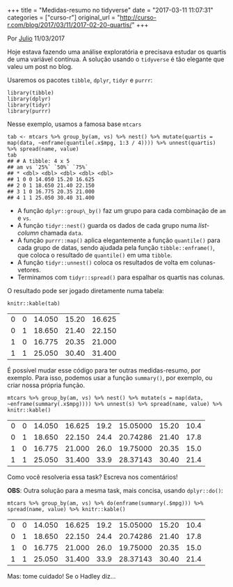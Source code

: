 +++
title = "Medidas-resumo no tidyverse"
date = "2017-03-11 11:07:31"
categories = ["curso-r"]
original_url = "http://curso-r.com/blog/2017/03/11/2017-02-20-quartis/"
+++

<p class="text-muted text-uppercase mb-small text-right">
Por <a href="http://curso-r.com/author/julio">Julio</a> 11/03/2017
</p>
<p>
Hoje estava fazendo uma análise exploratória e precisava estudar os
quartis de uma variável contínua. A solução usando o
<code>tidyverse</code> é tão elegante que valeu um post no blog.
</p>
<p>
Usaremos os pacotes <code>tibble</code>, <code>dplyr</code>,
<code>tidyr</code> e <code>purrr</code>:
</p>
<pre class="r"><code>library(tibble)
library(dplyr)
library(tidyr)
library(purrr)</code></pre>
<p>
Nesse exemplo, usamos a famosa base <code>mtcars</code>
</p>
<pre class="r"><code>tab &lt;- mtcars %&gt;% group_by(am, vs) %&gt;% nest() %&gt;% mutate(quartis = map(data, ~enframe(quantile(.x$mpg, 1:3 / 4)))) %&gt;% unnest(quartis) %&gt;% spread(name, value)
tab
## # A tibble: 4 x 5
## am vs `25%` `50%` `75%`
## * &lt;dbl&gt; &lt;dbl&gt; &lt;dbl&gt; &lt;dbl&gt; &lt;dbl&gt;
## 1 0 0 14.050 15.20 16.625
## 2 0 1 18.650 21.40 22.150
## 3 1 0 16.775 20.35 21.000
## 4 1 1 25.050 30.40 31.400</code></pre>
<ul>
<li>
A função <code>dplyr::group\_by()</code> faz um grupo para cada
combinação de <code>am</code> e <code>vs</code>.
</li>
<li>
A função <code>tidyr::nest()</code> guarda os dados de cada grupo numa
<em>list-column</em> chamada <code>data</code>.
</li>
<li>
A função <code>purrr::map()</code> aplica elegantemente a função
<code>quantile()</code> para cada grupo de datas, sendo ajudada pela
função <code>tibble::enframe()</code>, que coloca o resultado de
<code>quantile()</code> em uma <code>tibble</code>.
</li>
<li>
A função <code>tidyr::unnest()</code> coloca os resultados de volta em
colunas-vetores.
</li>
<li>
Terminamos com <code>tidyr::spread()</code> para espalhar os quartis nas
colunas.
</li>
</ul>
<p>
O resultado pode ser jogado diretamente numa tabela:
</p>
<pre class="r"><code>knitr::kable(tab)</code></pre>
<table>
<thead>
</thead>
<tbody>
<tr class="odd">
<td>
0
</td>
<td>
0
</td>
<td>
14.050
</td>
<td>
15.20
</td>
<td>
16.625
</td>
</tr>
<tr class="even">
<td>
0
</td>
<td>
1
</td>
<td>
18.650
</td>
<td>
21.40
</td>
<td>
22.150
</td>
</tr>
<tr class="odd">
<td>
1
</td>
<td>
0
</td>
<td>
16.775
</td>
<td>
20.35
</td>
<td>
21.000
</td>
</tr>
<tr class="even">
<td>
1
</td>
<td>
1
</td>
<td>
25.050
</td>
<td>
30.40
</td>
<td>
31.400
</td>
</tr>
</tbody>
</table>
<p>
É possível mudar esse código para ter outras medidas-resumo, por
exemplo. Para isso, podemos usar a função <code>summary()</code>, por
exemplo, ou criar nossa própria função.
</p>
<pre class="r"><code>mtcars %&gt;% group_by(am, vs) %&gt;% nest() %&gt;% mutate(s = map(data, ~enframe(summary(.x$mpg)))) %&gt;% unnest(s) %&gt;% spread(name, value) %&gt;% knitr::kable()</code></pre>
<table>
<thead>
</thead>
<tbody>
<tr class="odd">
<td>
0
</td>
<td>
0
</td>
<td>
14.050
</td>
<td>
16.625
</td>
<td>
19.2
</td>
<td>
15.05000
</td>
<td>
15.20
</td>
<td>
10.4
</td>
</tr>
<tr class="even">
<td>
0
</td>
<td>
1
</td>
<td>
18.650
</td>
<td>
22.150
</td>
<td>
24.4
</td>
<td>
20.74286
</td>
<td>
21.40
</td>
<td>
17.8
</td>
</tr>
<tr class="odd">
<td>
1
</td>
<td>
0
</td>
<td>
16.775
</td>
<td>
21.000
</td>
<td>
26.0
</td>
<td>
19.75000
</td>
<td>
20.35
</td>
<td>
15.0
</td>
</tr>
<tr class="even">
<td>
1
</td>
<td>
1
</td>
<td>
25.050
</td>
<td>
31.400
</td>
<td>
33.9
</td>
<td>
28.37143
</td>
<td>
30.40
</td>
<td>
21.4
</td>
</tr>
</tbody>
</table>
<p>
Como você resolveria essa task? Escreva nos comentários!
</p>
<p>
<strong>OBS</strong>: Outra solução para a mesma task, mais concisa,
usando <code>dplyr::do()</code>:
</p>
<pre class="r"><code>mtcars %&gt;% group_by(am, vs) %&gt;% do(enframe(summary(.$mpg))) %&gt;% spread(name, value) %&gt;% knitr::kable()</code></pre>
<table>
<thead>
</thead>
<tbody>
<tr class="odd">
<td>
0
</td>
<td>
0
</td>
<td>
14.050
</td>
<td>
16.625
</td>
<td>
19.2
</td>
<td>
15.05000
</td>
<td>
15.20
</td>
<td>
10.4
</td>
</tr>
<tr class="even">
<td>
0
</td>
<td>
1
</td>
<td>
18.650
</td>
<td>
22.150
</td>
<td>
24.4
</td>
<td>
20.74286
</td>
<td>
21.40
</td>
<td>
17.8
</td>
</tr>
<tr class="odd">
<td>
1
</td>
<td>
0
</td>
<td>
16.775
</td>
<td>
21.000
</td>
<td>
26.0
</td>
<td>
19.75000
</td>
<td>
20.35
</td>
<td>
15.0
</td>
</tr>
<tr class="even">
<td>
1
</td>
<td>
1
</td>
<td>
25.050
</td>
<td>
31.400
</td>
<td>
33.9
</td>
<td>
28.37143
</td>
<td>
30.40
</td>
<td>
21.4
</td>
</tr>
</tbody>
</table>
<p>
Mas: tome cuidado! Se o Hadley diz…
</p>
<img src="http://lsru.github.io/r_workshop/img/purrr_do.png" alt="">

